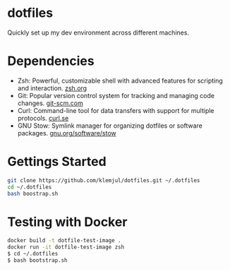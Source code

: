 # dotfiles

Quickly set up my dev environment across different machines.

# Dependencies

- Zsh: Powerful, customizable shell with advanced features for scripting and interaction. [zsh.org](https://zsh.org)
- Git: Popular version control system for tracking and managing code changes. [git-scm.com](https://git-scm.com)
- Curl: Command-line tool for data transfers with support for multiple protocols. [curl.se](https://curl.se)
- GNU Stow: Symlink manager for organizing dotfiles or software packages. [gnu.org/software/stow](https://www.gnu.org/software/stow/)

# Gettings Started

```sh
git clone https://github.com/klemjul/dotfiles.git ~/.dotfiles
cd ~/.dotfiles
bash boostrap.sh
```

# Testing with Docker

```sh
docker build -t dotfile-test-image .
docker run -it dotfile-test-image zsh
$ cd ~/.dotfiles
$ bash bootstrap.sh
```
